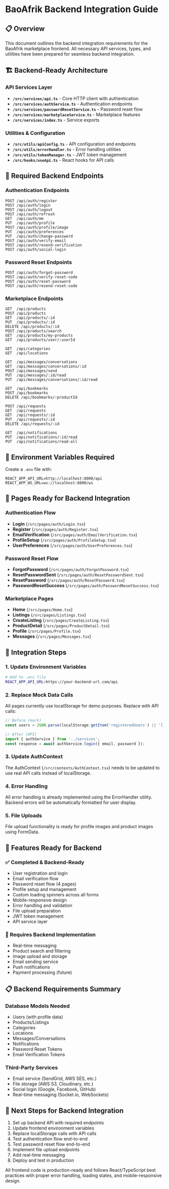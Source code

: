 # BaoAfrik Backend Integration Guide

## 📋 Overview
This document outlines the backend integration requirements for the BaoAfrik marketplace frontend. All necessary API services, types, and utilities have been prepared for seamless backend integration.

## 🏗️ Backend-Ready Architecture

### API Services Layer
- **`/src/services/api.ts`** - Core HTTP client with authentication
- **`/src/services/authService.ts`** - Authentication endpoints
- **`/src/services/passwordResetService.ts`** - Password reset flow
- **`/src/services/marketplaceService.ts`** - Marketplace features
- **`/src/services/index.ts`** - Service exports

### Utilities & Configuration
- **`/src/utils/apiConfig.ts`** - API configuration and endpoints
- **`/src/utils/errorHandler.ts`** - Error handling utilities
- **`/src/utils/tokenManager.ts`** - JWT token management
- **`/src/hooks/useApi.ts`** - React hooks for API calls

## 🔌 Required Backend Endpoints

### Authentication Endpoints
```
POST /api/auth/register
POST /api/auth/login
POST /api/auth/logout
POST /api/auth/refresh
GET  /api/auth/me
PUT  /api/auth/profile
POST /api/auth/profile/image
PUT  /api/auth/preferences
PUT  /api/auth/change-password
POST /api/auth/verify-email
POST /api/auth/resend-verification
POST /api/auth/social-login
```

### Password Reset Endpoints
```
POST /api/auth/forgot-password
POST /api/auth/verify-reset-code
POST /api/auth/reset-password
POST /api/auth/resend-reset-code
```

### Marketplace Endpoints
```
GET  /api/products
POST /api/products
GET  /api/products/:id
PUT  /api/products/:id
DELETE /api/products/:id
POST /api/products/search
GET  /api/products/my-products
GET  /api/products/user/:userId

GET  /api/categories
GET  /api/locations

GET  /api/messages/conversations
GET  /api/messages/conversations/:id
POST /api/messages/send
PUT  /api/messages/:id/read
PUT  /api/messages/conversations/:id/read

GET  /api/bookmarks
POST /api/bookmarks
DELETE /api/bookmarks/:productId

POST /api/requests
GET  /api/requests
GET  /api/requests/:id
PUT  /api/requests/:id
DELETE /api/requests/:id

GET  /api/notifications
PUT  /api/notifications/:id/read
PUT  /api/notifications/read-all
```

## 🔧 Environment Variables Required

Create a `.env` file with:
```env
REACT_APP_API_URL=http://localhost:8000/api
REACT_APP_WS_URL=ws://localhost:8000/ws
```

## 📱 Pages Ready for Backend Integration

### Authentication Flow
- **Login** (`/src/pages/auth/Login.tsx`)
- **Register** (`/src/pages/auth/Register.tsx`)
- **EmailVerification** (`/src/pages/auth/EmailVerification.tsx`)
- **ProfileSetup** (`/src/pages/auth/ProfileSetup.tsx`)
- **UserPreferences** (`/src/pages/auth/UserPreferences.tsx`)

### Password Reset Flow
- **ForgotPassword** (`/src/pages/auth/ForgotPassword.tsx`)
- **ResetPasswordSent** (`/src/pages/auth/ResetPasswordSent.tsx`)
- **ResetPassword** (`/src/pages/auth/ResetPassword.tsx`)
- **PasswordResetSuccess** (`/src/pages/auth/PasswordResetSuccess.tsx`)

### Marketplace Pages
- **Home** (`/src/pages/Home.tsx`)
- **Listings** (`/src/pages/Listings.tsx`)
- **CreateListing** (`/src/pages/CreateListing.tsx`)
- **ProductDetail** (`/src/pages/ProductDetail.tsx`)
- **Profile** (`/src/pages/Profile.tsx`)
- **Messages** (`/src/pages/Messages.tsx`)

## 🔄 Integration Steps

### 1. Update Environment Variables
```bash
# Add to .env file
REACT_APP_API_URL=https://your-backend-url.com/api
```

### 2. Replace Mock Data Calls
All pages currently use localStorage for demo purposes. Replace with API calls:

```typescript
// Before (mock)
const users = JSON.parse(localStorage.getItem('registeredUsers') || '[]');

// After (API)
import { authService } from '../services';
const response = await authService.login({ email, password });
```

### 3. Update AuthContext
The AuthContext (`/src/contexts/AuthContext.tsx`) needs to be updated to use real API calls instead of localStorage.

### 4. Error Handling
All error handling is already implemented using the ErrorHandler utility. Backend errors will be automatically formatted for user display.

### 5. File Uploads
File upload functionality is ready for profile images and product images using FormData.

## 🚀 Features Ready for Backend

### ✅ Completed & Backend-Ready
- User registration and login
- Email verification flow
- Password reset flow (4 pages)
- Profile setup and management
- Custom loading spinners across all forms
- Mobile-responsive design
- Error handling and validation
- File upload preparation
- JWT token management
- API service layer

### 🔄 Requires Backend Implementation
- Real-time messaging
- Product search and filtering
- Image upload and storage
- Email sending service
- Push notifications
- Payment processing (future)

## 📋 Backend Requirements Summary

### Database Models Needed
- Users (with profile data)
- Products/Listings
- Categories
- Locations
- Messages/Conversations
- Notifications
- Password Reset Tokens
- Email Verification Tokens

### Third-Party Services
- Email service (SendGrid, AWS SES, etc.)
- File storage (AWS S3, Cloudinary, etc.)
- Social login (Google, Facebook, GitHub)
- Real-time messaging (Socket.io, WebSockets)

## 🎯 Next Steps for Backend Integration

1. Set up backend API with required endpoints
2. Update frontend environment variables
3. Replace localStorage calls with API calls
4. Test authentication flow end-to-end
5. Test password reset flow end-to-end
6. Implement file upload endpoints
7. Add real-time messaging
8. Deploy and test in production

All frontend code is production-ready and follows React/TypeScript best practices with proper error handling, loading states, and mobile-responsive design.
